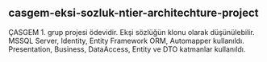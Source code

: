 ## casgem-eksi-sozluk-ntier-architechture-project
ÇASGEM 1. grup projesi ödevidir. Ekşi sözlüğün klonu olarak düşünülebilir. MSSQL Server, Identity, Entity Framework ORM, Automapper kullanıldı. Presentation, Business, DataAccess, Entity ve DTO katmanlar kullanıldı. 
